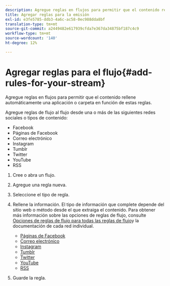 ```yaml
---
description: Agregue reglas en flujos para permitir que el contenido rellene automáticamente una aplicación o carpeta en función de estas reglas.
title: Agregar reglas para la emisión
exl-id: e3fe5785-ddb3-4a6c-ac58-0ec988dda8bf
translation-type: tm+mt
source-git-commit: a2449482e617939cfda7e367da34875bf187c4c9
workflow-type: tm+mt
source-wordcount: '140'
ht-degree: 12%

---
```


# Agregar reglas para el flujo{#add-rules-for-your-stream}

Agregue reglas en flujos para permitir que el contenido rellene automáticamente una aplicación o carpeta en función de estas reglas.

Agregue reglas de flujo al flujo desde una o más de las siguientes redes sociales o tipos de contenido:

* Facebook
* Páginas de Facebook
* Correo electrónico
* Instagram
* Tumblr
* Twitter
* YouTube
* RSS

1. Cree o abra un flujo.
1. Agregue una regla nueva.
1. Seleccione el tipo de regla.
1. Rellene la información. El tipo de información que complete depende del sitio web o método desde el que extraiga el contenido. Para obtener más información sobre las opciones de reglas de flujo, consulte [Opciones de reglas de flujo para todas las reglas de flujo](../c-streams/c-stream-rule-options-for-all-stream-rules.md#c_stream_rule_options_for_all_stream_rules)y la documentación de cada red individual.

   * [Páginas de Facebook](../c-streams/c-facebook-page-rules.md#c_facebook_page_rules)
   * [Correo electrónico](../c-streams/c-email-rules.md#c_email_rules)
   * [Instagram](../c-streams/c-instagram-rules.md#c_instagram_rules)
   * [Tumblr](../c-streams/c-tumblr-rules.md#c_tumblr_rules)
   * [Twitter](../c-streams/c-twitter-rules.md#c_twitter_rules)
   * [YouTube](../c-streams/c-youtube-rules/c-youtube-rules.md#c_youtube_rules)
   * [RSS](../c-streams/c-rss-rules-streams.md#c_rss_rules_streams)

1. Guarde la regla.
